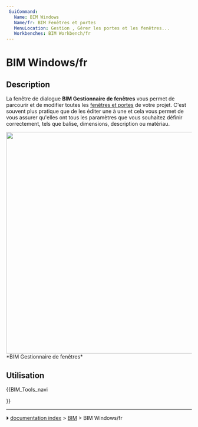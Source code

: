 ```yaml
---
 GuiCommand:
   Name: BIM Windows
   Name/fr: BIM Fenêtres et portes
   MenuLocation: Gestion , Gérer les portes et les fenêtres...
   Workbenches: BIM Workbench/fr
---
```


# BIM Windows/fr

## Description

La fenêtre de dialogue **BIM Gestionnaire de fenêtres** vous permet de parcourir et de modifier toutes les [fenêtres et portes](Arch_Window/fr.md) de votre projet. C'est souvent plus pratique que de les éditer une à une et cela vous permet de vous assurer qu'elles ont tous les paramètres que vous souhaitez définir correctement, tels que balise, dimensions, description ou matériau.

<img alt="" src=images/BIM_windows_screenshot.png  style="width:600px;"> 
*BIM Gestionnaire de fenêtres*



## Utilisation





{{BIM_Tools_navi

}}



---
⏵ [documentation index](../README.md) > [BIM](BIM_Workbench.md) > BIM Windows/fr
